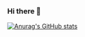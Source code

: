 ### Hi there 👋

[![Anurag's GitHub stats](https://github-readme-stats.vercel.app/api?username=rafaelfujii677&show_icons=true&theme=tokyonight)](https://github.com/anuraghazra/github-readme-stats)
